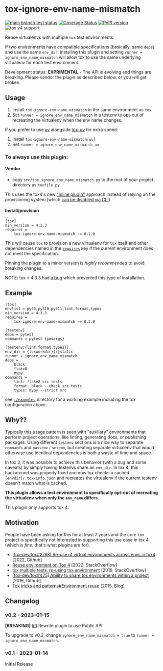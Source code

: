 # tox-ignore-env-name-mismatch

[![main branch test status](https://github.com/masenf/tox-ignore-env-name-mismatch/actions/workflows/test.yml/badge.svg?branch=main)](https://github.com/masenf/tox-ignore-env-name-mismatch/actions/workflows/test.yml?query=branch%3Amain)
[![Coverage Status](https://coveralls.io/repos/github/masenf/tox-ignore-env-name-mismatch/badge.svg?branch=main)](https://coveralls.io/github/masenf/tox-ignore-env-name-mismatch?branch=main)
[![PyPI version](https://badge.fury.io/py/tox-ignore-env-name-mismatch.svg)](https://pypi.org/project/tox-ignore-env-name-mismatch)
![tox v4 support](https://img.shields.io/badge/tox-v4-green)

Reuse virtualenvs with multiple `tox` test environments.

If two environments have compatible specifications (basically, same `deps`) and
use the same `env_dir`, installing this plugin and setting
`runner = ignore_env_name_mismatch` will allow tox to use the same underlying
virtualenv for each test environment.

Development status: **EXPRIMENTAL** - The API is evolving and things are breaking.
Please vendor the plugin as described below, or you _will_ get broken.

## Usage

1. Install `tox-ignore-env-name-mismatch` in the same environment as `tox`.
2. Set `runner = ignore_env_name_mismatch` in a testenv to opt-out of recreating the virtualenv when the env name changes.

If you prefer to use [uv](https://github.com/astral-sh/uv) alongside [tox-uv](https://github.com/tox-dev/tox-uv) for extra speed:

1. Install `tox-ignore-env-name-mismatch[uv]`
2. Set `runner = ignore_env_name_mismatch_uv`

### To always use this plugin:

#### Vendor

* copy `src/tox_ignore_env_name_mismatch.py` to the root of your project
  directory as `toxfile.py`

This uses the tox4's new ["inline
plugin"](https://tox.wiki/en/latest/plugins.html#module-tox.plugin) approach
instead of relying on the provisioning system (which [can be disabled via
CLI](https://tox.wiki/en/latest/cli_interface.html#tox---no-provision)).

#### Install/provision

```
[tox]
min_version = 4.3.3
requires =
    tox-ignore-env-name-mismatch ~= 0.2.0
```

This will cause `tox` to provision a new virtualenv for `tox` itself and other
dependencies named in the
[`requires`](https://tox.wiki/en/latest/config.html#requires) key if the current
environment does not meet the specification.

Pinning the plugin to a minor version is _highly recommended_ to avoid breaking
changes.

NOTE: tox < 4.3.3 had [a bug](https://github.com/tox-dev/tox/issues/2862) which
prevented this type of installation.

## Example

```
[tox]
envlist = py39,py310,py311,lint,format,types
min_version = 4.3.3
requires =
    tox-ignore-env-name-mismatch ~= 0.2.0

[testenv]
deps = pytest
commands = pytest {posargs}

[testenv:{lint,format,types}]
env_dir = {toxworkdir}{/}static
runner = ignore_env_name_mismatch
deps =
    black
    flake8
    mypy
commands =
    lint: flake8 src tests
    format: black --check src tests
    types: mypy --strict src
```

see [`./examples`](./examples) directory for a working example including the tox configuration above.

## Why??

Typically this usage pattern is seen with "auxillary" environments that
perform project operations, like linting, generating docs, or publishing
packages. Using different `testenv` sections is a nice way to separate `commands`
and `passenv` / `setenv`, but creating separate virtualenv that would otherwise
use identical dependencies is both a waste of time and space.

In tox 3, it was possible to achieve this behavior (with a bug and some caveats)
by simply having testenvs share an `env_dir`. In tox 4, this hackaround was
properly fixed and now tox checks a cached `{envdir}/.tox-info.json` and
recreates the virtualenv if the current testenv doesn't match what is cached.

**This plugin allows a test environment to specifically opt-out of recreating
the virtualenv when only the `env_name` differs.**

This plugin only supports tox 4.

## Motivation

People have been asking for this for at least 7 years and the core `tox` project
is specifically not interested in supporting this use case in tox 4 (which is
_fine_, that's what plugins are for).

* [[tox-dev/tox#2788] Re-use of virtual environments across envs in tox4](https://github.com/tox-dev/tox/issues/2788) [2022, Github]
* [Reuse environment on Tox 4](https://stackoverflow.com/questions/74938816/reuse-environment-on-tox-4) [2022, StackOverflow]
* [tox multiple tests, re-using tox environment](https://stackoverflow.com/questions/57222212/tox-multiple-tests-re-using-tox-environment) [2019, StackOverflow]
* [[tox-dev/tox#425] Ability to share tox environments within a project](https://github.com/tox-dev/tox/issues/425) [2016, Github]
* [Tox tricks and patterns#Environment reuse](https://blog.ionelmc.ro/2015/04/14/tox-tricks-and-patterns/#environment-reuse) [2015, Blog]

## Changelog

### v0.2 - 2023-01-15

**[BREAKING]** [#3](https://github.com/masenf/tox-ignore-env-name-mismatch/issues/3) Rewrite plugin to use Public API

To upgrade to v0.2, change `ignore_env_name_mismatch = true` to `runner = ignore_env_name_mismatch`.

### v0.1 - 2023-01-14

Initial Release
